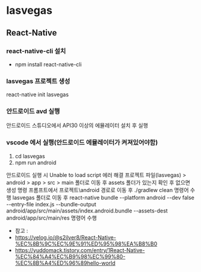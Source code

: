 # lasvegas

## React-Native

### react-native-cli 설치
- npm install react-native-cli

### lasvegas 프로젝트 생성
react-native init lasvegas

### 안드로이드 avd 실행
안드로이드 스튜디오에서 API30 이상의 에뮬레이터 설치 후 실행

### vscode 에서 실행(안드로이드 에뮬레이터가 켜져있어야함)
1. cd lasvegas
2. npm run android

안드로이드 실행 시 Unable to load script 에러 해결
프로젝트 파일(lasvegas) > android > app > src > main
폴더로 이동 후 assets 폴더가 있는지 확인 후 없으면 생성
명령 프롬프트에서 프로젝트\android 경로로 이동 후
./gradlew clean 명령어 수행
lasvegas 폴더로 이동 후 
react-native bundle --platform android --dev false --entry-file index.js --bundle-output android/app/src/main/assets/index.android.bundle --assets-dest android/app/src/main/res
명령어 수행

- 참고 : 
- https://velog.io/@s2ilver8/React-Native-%EC%8B%9C%EC%9E%91%ED%95%98%EA%B8%B0
- https://yuddomack.tistory.com/entry/1React-Native-%EC%84%A4%EC%B9%98%EC%99%80-%EC%8B%A4%ED%96%89hello-world
